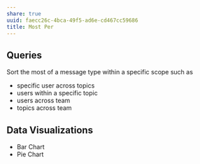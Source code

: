 ```yaml
---
share: true
uuid: faecc26c-4bca-49f5-ad6e-cd467cc59686
title: Most Per
---
```

## Queries

Sort the most of a message type within a specific scope such as 

* specific user across topics
* users within a specific topic
* users across team
* topics across team

## Data Visualizations

* Bar Chart
* Pie Chart